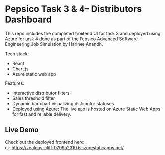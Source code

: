 # Pepsico Task 3 & 4– Distributors Dashboard

This repo includes the completed frontend UI for task 3 and deployed using Azure for task 4 done as part of the Pepsico Advanced Software Engineering Job Simulation by Harinee Anandh. 

Tech stack:
- React
- Chart.js
- Azure static web app

Features:
- Interactive distributor filters
- Sales threshold filter
- Dynamic bar chart visualizing distributor statuses
- Deployed using Azure: The live app is hosted on Azure Static Web Apps for fast and reliable delivery.

## Live Demo

Check out the deployed frontend here:  
👉 https://zealous-cliff-0799a2310.6.azurestaticapps.net/

